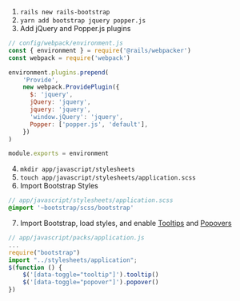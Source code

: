 1. `rails new rails-bootstrap`
2. `yarn add bootstrap jquery popper.js`
3. Add jQuery and Popper.js plugins

```js
// config/webpack/environment.js
const { environment } = require('@rails/webpacker')
const webpack = require('webpack')

environment.plugins.prepend(
    'Provide',
    new webpack.ProvidePlugin({
      $: 'jquery',
      jQuery: 'jquery',
      jquery: 'jquery',
      'window.jQuery': 'jquery',
      Popper: ['popper.js', 'default'],
    })
)

module.exports = environment
```
4. `mkdir app/javascript/stylesheets`
5. `touch app/javascript/stylesheets/application.scss`
6. Import Bootstrap Styles

```scss
// app/javascript/stylesheets/application.scss
@import '~bootstrap/scss/bootstrap'
```

7. Import Bootstrap, load styles, and enable [Tooltips](https://getbootstrap.com/docs/4.5/components/tooltips/#example-enable-tooltips-everywhere) and [Popovers](https://getbootstrap.com/docs/4.5/components/popovers/#example-enable-popovers-everywhere)

```js
// app/javascript/packs/application.js
...
require("bootstrap")
import "../stylesheets/application";
$(function () {
    $('[data-toggle="tooltip"]').tooltip()
    $('[data-toggle="popover"]').popover()
})
```
